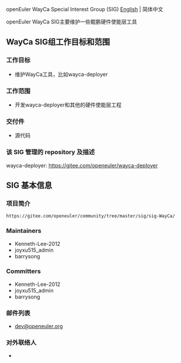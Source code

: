 openEuler WayCa Special Interest Group (SIG)
[English](./sig-WayCa.md) | 简体中文

openEuler WayCa SIG主要维护一些鲲鹏硬件使能层工具

## WayCa SIG组工作目标和范围

### 工作目标

- 维护WayCa工具，比如wayca-deployer

### 工作范围

- 开发wayca-deployer和其他的硬件使能层工程

### 交付件

- 源代码

### 该 SIG 管理的 repository 及描述

wayca-deployer: https://gitee.com/openeuler/wayca-deployer

## SIG 基本信息

### 项目简介
    https://gitee.com/openeuler/community/tree/master/sig/sig-WayCa/

### Maintainers
- Kenneth-Lee-2012
- joyxu515_admin
- barrysong

### Committers
- Kenneth-Lee-2012
- joyxu515_admin
- barrysong

### 邮件列表
- dev@openeuler.org

### 对外联络人
-
